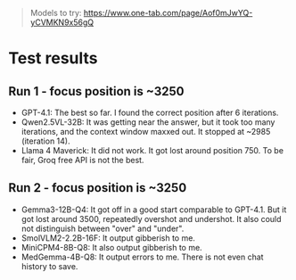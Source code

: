 > Models to try: https://www.one-tab.com/page/Aof0mJwYQ-yCVMKN9x56gQ
# Test results
## Run 1 - focus position is ~3250
- GPT-4.1: The best so far. I found the correct position after 6 iterations.
- Qwen2.5VL-32B: It was getting near the answer, but it took too many iterations, and the context window maxxed out. It stopped at ~2985 (iteration 14).
- Llama 4 Maverick: It did not work. It got lost around position 750. To be fair, Groq free API is not the best.
## Run 2 - focus position is ~3250
- Gemma3-12B-Q4: It got off in a good start comparable to GPT-4.1. But it got lost around 3500, repeatedly overshot and undershot. It also could not distinguish between "over" and "under".
- SmolVLM2-2.2B-16F: It output gibberish to me.
- MiniCPM4-8B-Q8: It also output gibberish to me.
- MedGemma-4B-Q8: It output errors to me. There is not even chat history to save.